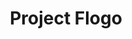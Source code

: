 ---
git: https://github.com/tibcosoftware/flogo
logohandle: flogoio
sort: flogo
title: Project Flogo
website: http://www.flogo.io/
---